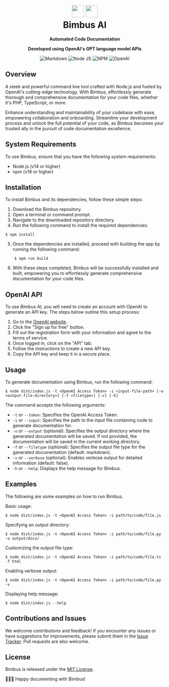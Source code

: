 <body>
    <div align="center">
        <h1 align="center">
            <img src="https://raw.githubusercontent.com/bitgangstudio/bimbus-cli/master/icons/bgs.png" width="38" />
            <img src="https://raw.githubusercontent.com/bitgangstudio/bimbus-cli/master/icons/openai.png" width="38" />
            <br/>
            Bimbus AI
        </h1>
        <p><strong>Automated Code Documentation</strong></p>
        <p><strong>Developed using OpenAI's GPT language model APIs</strong></p>
        <p align="center">
            <img src="https://img.shields.io/badge/Markdown-000000.svg?stylee&logo=Markdown&logoColor=white" alt="Markdown" />
            <img src="https://img.shields.io/badge/Node.js-339933.svg?style=flat&logo=node.js&logoColor=white" alt="Node JS" />
            <img src="https://img.shields.io/badge/npm-CB3837.svg?style=flat&logo=npm&logoColor=white" alt="NPM" />
            <img src="https://img.shields.io/badge/OpenAI-412991.svg?stylee&logo=OpenAI&logoColor=white" alt="OpenAI" />
        </p>
    </div>
</body>

Overview
-------------------

A sleek and powerful command line tool crafted with Node.js and fueled by OpenAI's cutting-edge technology. With Bimbus, effortlessly generate thorough and comprehensive documentation for your code files, whether it's PHP, TypeScript, or more.

Enhance understanding and maintainability of your codebase with ease, empowering collaboration and onboarding. Streamline your development process and unlock the full potential of your code, as Bimbus becomes your trusted ally in the pursuit of code documentation excellence.

System Requirements
-------------------

To use Bimbus, ensure that you have the following system requirements:

*   Node.js (v14 or higher)
*   npm (v18 or higher)

Installation
------------

To install Bimbus and its dependencies, follow these simple steps:

1. Download the Bimbus repository.
2. Open a terminal or command prompt.
3. Navigate to the downloaded repository directory.
4. Run the following command to install the required dependencies:
```
$ npm install
```
5. Once the dependencies are installed, proceed with building the app by running the following command:
```
    $ npm run build
```
6. With these steps completed, Bimbus will be successfully installed and built, empowering you to effortlessly generate comprehensive documentation for your code files.

OpenAI API
------------

To use Bimbus AI, you will need to create an account with OpenAI to generate an API key. The steps below outline this setup process:

1. Go to the [OpenAI website](https://platform.openai.com/).
2. Click the "Sign up for free" button.
3. Fill out the registration form with your information and agree to the terms of service.
4. Once logged in, click on the "API" tab.
5. Follow the instructions to create a new API key.
6. Copy the API key and keep it in a secure place.

Usage
-----

To generate documentation using Bimbus, run the following command:

    $ node dist/index.js -t <OpenAI Access Token> -i <input-file-path> [-o <output-file-directory>] [-f <filetype>] [-v] [-h]

The command accepts the following arguments:

*   `-t` or `--token`: Specifies the OpenAI Access Token.
*   `-i` or `--input`: Specifies the path to the input file containing code to generate documentation for.
*   `-o` or `--output` (optional): Specifies the output directory where the generated documentation will be saved. If not provided, the documentation will be saved in the current working directory.
*   `-f` or `--filetype` (optional): Specifies the output file type for the generated documentation (default: markdown).
*   `-v` or `--verbose` (optional): Enables verbose output for detailed information (default: false).
*   `-h` or `--help`: Displays the help message for Bimbus.

Examples
--------

The following are some examples on how to run Bimbus.

Basic usage:

    $ node dist/index.js -t <OpenAI Access Token> -i path/to/code/file.js

Specifying an output directory:

    $ node dist/index.js -t <OpenAI Access Token> -i path/to/code/file.py -o output/docs/

Customizing the output file type:

    $ node dist/index.js -t <OpenAI Access Token> -i path/to/code/file.ts -f html

Enabling verbose output:

    $ node dist/index.js -t <OpenAI Access Token> -i path/to/code/file.py -v

Displaying help message:

    $ node dist/index.js --help

Contributions and Issues
------------------------

We welcome contributions and feedback! If you encounter any issues or have suggestions for improvements, please submit them in the [Issue Tracker](https://link-to-issue-tracker). Pull requests are also welcome.

License
-------

Bimbus is released under the [MIT License](https://raw.githubusercontent.com/bitgangstudio/bimbus-cli/master/LICENSE).

📝👩‍💻 Happy documenting with Bimbus!
